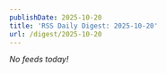 ```yaml
---
publishDate: 2025-10-20
title: 'RSS Daily Digest: 2025-10-20'
url: /digest/2025-10-20
---
```


_No feeds today!_
